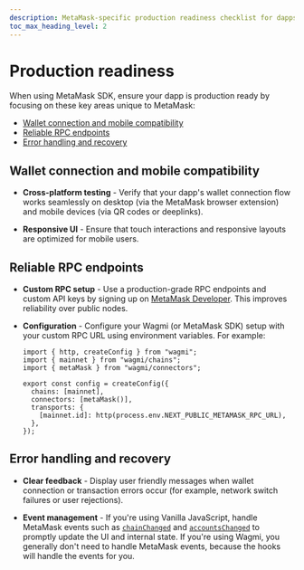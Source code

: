 ```yaml
---
description: MetaMask-specific production readiness checklist for dapps using MetaMask SDK.
toc_max_heading_level: 2
---
```


# Production readiness

When using MetaMask SDK, ensure your dapp is production ready by focusing on these key areas unique to MetaMask:

- [Wallet connection and mobile compatibility](#wallet-connection-and-mobile-compatibility)
- [Reliable RPC endpoints](#reliable-rpc-endpoints)
- [Error handling and recovery](#error-handling-and-recovery)

## Wallet connection and mobile compatibility

- **Cross-platform testing** - Verify that your dapp's wallet connection flow works seamlessly on desktop (via the MetaMask browser extension) and mobile devices (via QR codes or deeplinks).

- **Responsive UI** - Ensure that touch interactions and responsive layouts are optimized for mobile users.

## Reliable RPC endpoints

- **Custom RPC setup** - Use a production-grade RPC endpoints and custom API keys by signing up on [MetaMask Developer](https://developer.metamask.io/).
  This improves reliability over public nodes.

- **Configuration** - Configure your Wagmi (or MetaMask SDK) setup with your custom RPC URL using environment variables.
For example:

  ```tsx title="Configure custom RPC endpoint"
  import { http, createConfig } from "wagmi";
  import { mainnet } from "wagmi/chains";
  import { metaMask } from "wagmi/connectors";

  export const config = createConfig({
    chains: [mainnet],
    connectors: [metaMask()],
    transports: {
      [mainnet.id]: http(process.env.NEXT_PUBLIC_METAMASK_RPC_URL),
    },
  });
  ```

## Error handling and recovery

- **Clear feedback** - Display user friendly messages when wallet connection or transaction errors occur (for example, network switch failures or user rejections).

- **Event management** - If you're using Vanilla JavaScript, handle MetaMask events such as [`chainChanged`](/wallet/reference/provider-api/#chainchanged)
  and [`accountsChanged`](/wallet/reference/provider-api/#accountschanged) to promptly update the UI and internal state.
  If you're using Wagmi, you generally don't need to handle MetaMask events, because the hooks will handle the events for you.
